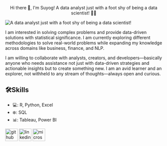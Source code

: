 <p align="center">
Hi there 👋, I'm Suyog!
A data analyst just with a foot shy of being a data scientist! 👨‍💻

![A data analyst just with a foot shy of being a data scientist!](https://s3.amazonaws.com/handshake.production/app/public/assets/content_images/19062/original/Git_Readme.png?X-Amz-Algorithm=AWS4-HMAC-SHA256&X-Amz-Credential=AKIA2HSNSGACXF6KKT2H%2F20241228%2Fus-east-1%2Fs3%2Faws4_request&X-Amz-Date=20241228T230622Z&X-Amz-Expires=86400&X-Amz-SignedHeaders=host&X-Amz-Signature=6471beb34216fa5caa8ab46029e82ce1346e496dfe5bf31c97442b8644edd2d2)
</p>

I am interested in solving complex problems and provide data-driven solutions with statistical significance. I am currently exploring different methodologies to solve real-world problems while expanding my knowledge across domains like business, finance, and NLP.

I am willing to collaborate with analysts, creators, and developers—basically anyone who needs assistance not just with data-driven strategies and actionable insights but to create something new. I am an avid learner and an explorer, not withheld to any stream of thoughts—always open and curious.

## 🛠️Skills
* 💻: R, Python, Excel
* ❄️: SQL
* 📊: Tableau, Power BI

[<img src='https://cdn.jsdelivr.net/npm/simple-icons@3.0.1/icons/github.svg' alt='github' height='40'>](https://github.com/SuyogPatgave)  [<img src='https://cdn.jsdelivr.net/npm/simple-icons@3.0.1/icons/linkedin.svg' alt='linkedin' height='40'>](https://www.linkedin.com/in/https://www.linkedin.com/in/suyog-patgave99//)  [<img src='https://cdn.jsdelivr.net/npm/simple-icons@3.0.1/icons/microsoftoutlook.svg' alt='microsoftoutlook' height='40'>](suyogpatgave@outlook.com)  
